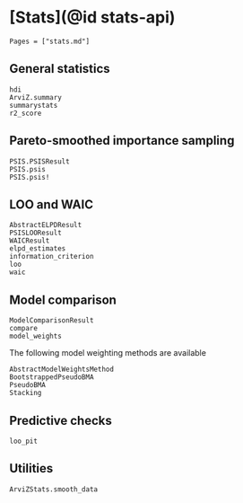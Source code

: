 # [Stats](@id stats-api)

```@index
Pages = ["stats.md"]
```

## General statistics

```@docs
hdi
ArviZ.summary
summarystats
r2_score
```

## Pareto-smoothed importance sampling

```@docs
PSIS.PSISResult
PSIS.psis
PSIS.psis!
```

## LOO and WAIC

```@docs
AbstractELPDResult
PSISLOOResult
WAICResult
elpd_estimates
information_criterion
loo
waic
```

## Model comparison

```@docs
ModelComparisonResult
compare
model_weights
```

The following model weighting methods are available
```@docs
AbstractModelWeightsMethod
BootstrappedPseudoBMA
PseudoBMA
Stacking
```

## Predictive checks

```@docs
loo_pit
```

## Utilities

```@docs
ArviZStats.smooth_data
```
